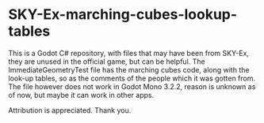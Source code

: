 # SKY-Ex-marching-cubes-lookup-tables
This is a Godot C# repository, with files that may have been from SKY-Ex, they are unused in the official game, but can be helpful.
The ImmediateGeometryTest file has the marching cubes code, along with the look-up tables, so as the comments of the people which it was gotten from.
The file however does not work in Godot Mono 3.2.2, reason is unknown as of now, but maybe it can work in other apps.

Attribution is appreciated.
Thank you.

